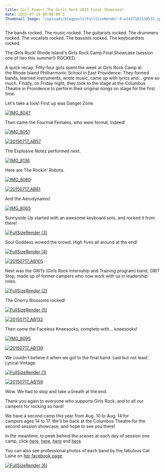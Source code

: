 ```yaml
---
title: Girl Power! The Girls Rock 2015 Final Showcase!
date: 2015-07-18 00:00:00 Z
Thumbnail Image: "/uploads/blogposts/FullSizeRender-4-e1437182138531.jpg"
---
```


The bands rocked. The music rocked. The guitarists rocked. The drummers rocked. The vocalists rocked. The bassists rocked. The keyboardists rocked.

The Girls Rock! Rhode Island's Girls Rock Camp Final Showcase (session one of two this summer!) ROCKED.

A quick recap: Fifty-four girls spent the week at Girls Rock Camp at the Rhode Island Philharmonic School in East Providence. They formed bands, learned instruments, wrote music, came up with lyrics and... grew so much. Finally, on Friday night, they took to the stage at the Columbus Theatre in Providence to perform their original songs on stage for the first time.

Let's take a look! First up was Danger Zone.

[![IMG_8047](/uploads/blogposts/IMG_8047-e1437180263834.jpg)](http://girlsrockri.org/wp-content/uploads/2015/07/IMG_8047-e1437180263834.jpg)

Then came the Fourmal Females, who were formal, indeed!

[![IMG_8051](/uploads/blogposts/IMG_8051-e1437180369684.jpg)](http://girlsrockri.org/wp-content/uploads/2015/07/IMG_8051-e1437180369684.jpg)

[![20150717_AB57](/uploads/blogposts/20150717_AB57-e1437190635333.jpg)](http://girlsrockri.org/wp-content/uploads/2015/07/20150717_AB57-e1437190635333.jpg)

The Explosive Notez performed next.

[![IMG_8136](/uploads/blogposts/IMG_8136-e1437181661491.jpg)](http://girlsrockri.org/wp-content/uploads/2015/07/IMG_8136-e1437181661491.jpg)

Here are The Rockin' Robots.

[![IMG_8060](/uploads/blogposts/IMG_8060-e1437180715619.jpg)](http://girlsrockri.org/wp-content/uploads/2015/07/IMG_8060-e1437180715619.jpg)

[![20150717_AB81](/uploads/blogposts/20150717_AB81-e1437190417756.jpg)](http://girlsrockri.org/wp-content/uploads/2015/07/20150717_AB81-e1437190417756.jpg)

And the Aerodynamix!

[![IMG_8065](/uploads/blogposts/IMG_8065-e1437181931530.jpg)](http://girlsrockri.org/wp-content/uploads/2015/07/IMG_8065-e1437181859311.jpg)

Sunnyside Up started with an awesome keyboard solo, and rocked it from there!

[![FullSizeRender (3)](/uploads/blogposts/FullSizeRender-3-e1437182052751.jpg)](http://girlsrockri.org/wp-content/uploads/2015/07/FullSizeRender-3-e1437182052751.jpg)

Soul Goddess wowed the crowd. High fives all around at the end!

[![FullSizeRender (4)](/uploads/blogposts/FullSizeRender-4-e1437182138531.jpg)](http://girlsrockri.org/wp-content/uploads/2015/07/FullSizeRender-4-e1437182138531.jpg)

[![20150717_AB105](/uploads/blogposts/20150717_AB105-e1437190316999.jpg)](http://girlsrockri.org/wp-content/uploads/2015/07/20150717_AB105.jpg)

Next was the GRITs (Girls Rock Internship and Training program) band, GRIT Stop, made up of former campers who now work with us in leadership roles.

[![FullSizeRender (2)](/uploads/blogposts/FullSizeRender-2-e1437181513434.jpg)](http://girlsrockri.org/wp-content/uploads/2015/07/FullSizeRender-2-e1437181513434.jpg)

The Cherry Blossoms rocked!

[![FullSizeRender (5)](/uploads/blogposts/FullSizeRender-5-e1437182284188.jpg)](http://girlsrockri.org/wp-content/uploads/2015/07/FullSizeRender-5-e1437182284188.jpg)

[![20150717_AB132](/uploads/blogposts/20150717_AB132-e1437190226185.jpg)](http://girlsrockri.org/wp-content/uploads/2015/07/20150717_AB132-e1437190226185.jpg)

Then came the Faceless Kneesocks, complete with... kneesocks!

[![IMG_8095](/uploads/blogposts/IMG_8095-e1437181280529.jpg)](http://girlsrockri.org/wp-content/uploads/2015/07/IMG_8095-e1437181280529.jpg)

[![20150717_AB139](/uploads/blogposts/20150717_AB139-e1437190130750.jpg)](http://girlsrockri.org/wp-content/uploads/2015/07/20150717_AB139-e1437190130750.jpg)

We couldn't believe it when we got to the final band. Last but not least: Lyrical Vintage.

[![FullSizeRender (1)](/uploads/blogposts/FullSizeRender-1-e1437181038713.jpg)](http://girlsrockri.org/wp-content/uploads/2015/07/FullSizeRender-1-e1437181038713.jpg)

[![20150717_AB159](/uploads/blogposts/20150717_AB159-e1437190042460.jpg)](http://girlsrockri.org/wp-content/uploads/2015/07/20150717_AB159-e1437190042460.jpg)

Wow. We had to stop and take a breath at the end.

Thank you again to everyone who supports Girls Rock, and to all our campers for rocking so hard!

We have a second camp this year from Aug. 10 to Aug. 14 for campers ages 14 to 17. We'll be back at the Columbus Theatre for the second session showcase, and hope to see you there!

In the meantime, to peek behind the scenes at each day of session one camp, click [here](http://girlsrockri.org/notes-on-day-one-of-session-one-2015/), [here](http://girlsrockri.org/notes-on-day-two-of-session-one-2015/), [here](http://girlsrockri.org/notes-on-session-one-day-three/) and [here](http://girlsrockri.org/notes-on-day-four-of-session-one/).

You can also see professional photos of each band by the fabulous Cat Laine on [her facebook page](https://www.facebook.com/media/set/?set=a.1042200205820202.1073741841.333450140028549&type=1).

[![FullSizeRender (6)](/uploads/blogposts/FullSizeRender-6-e1437182752721.jpg)](http://girlsrockri.org/wp-content/uploads/2015/07/FullSizeRender-6.jpg)

